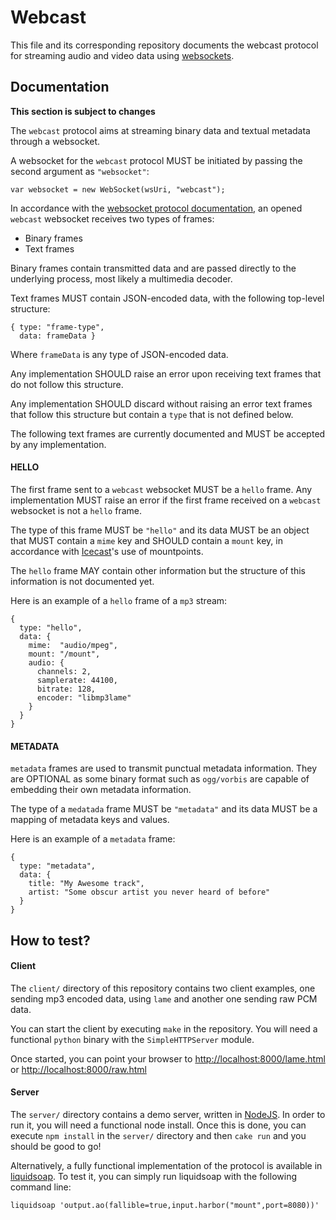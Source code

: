 Webcast
=======

This file and its corresponding repository documents the webcast protocol for streaming audio and video data using
[websockets](http://en.wikipedia.org/wiki/WebSocket).

Documentation
-------------

**This section is subject to changes**

The `webcast` protocol aims at streaming binary data and textual metadata through a websocket. 

A websocket for the `webcast` protocol MUST be initiated by passing the second argument as `"websocket"`:
```
var websocket = new WebSocket(wsUri, "webcast");
```

In accordance with the [websocket protocol documentation](http://tools.ietf.org/html/rfc6455), an opened
`webcast` websocket receives two types of frames:
* Binary frames
* Text frames

Binary frames contain transmitted data and are passed directly to the underlying process, most likely a
multimedia decoder.

Text frames MUST contain JSON-encoded data, with the following top-level structure:
```
{ type: "frame-type",
  data: frameData }
```
Where `frameData` is any type of JSON-encoded data.

Any implementation SHOULD raise an error upon receiving text frames that do not follow this structure. 

Any implementation SHOULD discard without raising an error text frames that follow this structure
but contain a `type` that is not defined below. 

The following text frames are currently documented and MUST be accepted by any implementation.

#### HELLO

The first frame sent to a `webcast` websocket MUST be a `hello` frame. Any implementation MUST
raise an error if the first frame received on a `webcast` websocket is not a `hello` frame.

The type of this frame MUST be `"hello"` and its data MUST be an object that MUST contain a `mime` key and SHOULD
contain a `mount` key, in accordance with [Icecast](http://www.icecast.org/)'s use of mountpoints.

The `hello` frame MAY contain other information but the structure of this information is not documented yet.

Here is an example of a `hello` frame of a `mp3` stream:
```
{
  type: "hello",
  data: {
    mime:  "audio/mpeg",
    mount: "/mount",
    audio: {
      channels: 2,
      samplerate: 44100,
      bitrate: 128,
      encoder: "libmp3lame"
    }
  }
}
```

#### METADATA

`metadata` frames are used to transmit punctual metadata information. They are OPTIONAL as some
binary format such as `ogg/vorbis` are capable of embedding their own metadata information.

The type of a `medatada` frame MUST be `"metadata"` and its data MUST be a mapping of metadata keys 
and values.

Here is an example of a `metadata` frame:
```
{
  type: "metadata",
  data: {
    title: "My Awesome track",
    artist: "Some obscur artist you never heard of before"
  }
}
```

How to test?
------------

#### Client

The `client/` directory of this repository contains two client examples, one sending mp3 encoded data,
using `lame` and another one sending raw PCM data. 

You can start the client by executing `make` in the repository. You will need a functional `python` binary 
with the `SimpleHTTPServer` module.

Once started, you can point your browser to [http://localhost:8000/lame.html](http://localhost:8000/lame.html) or
[http://localhost:8000/raw.html](http://localhost:8000/raw.html)

#### Server

The `server/` directory contains a demo server, written in [NodeJS](http://nodejs.org/). In order to run it, you
will need a functional node install. Once this is done, you can execute `npm install` in the `server/` directory
and then `cake run` and you should be good to go!

Alternatively, a fully functional implementation of the protocol is available in
[liquidsoap](https://github.com/savonet/liquidsoap). To test it, you can simply run liquidsoap with the following
command line:
```
liquidsoap 'output.ao(fallible=true,input.harbor("mount",port=8080))'
```
